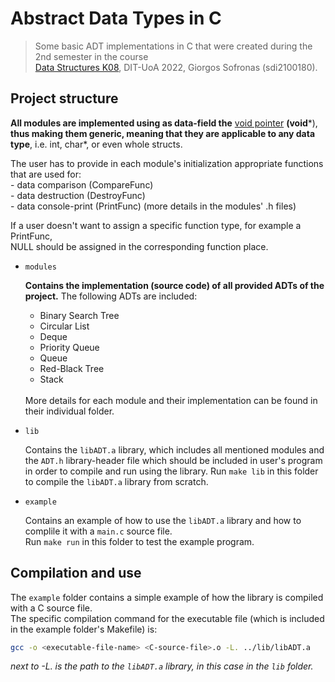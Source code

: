 # Abstract Data Types in C

> Some basic ADT implementations in C that were created during the 2nd semester in the course<br> [Data Structures K08](https://www.di.uoa.gr/sites/default/files/undergraduate_courses_files/DIT_PPS_K08-DataStructures.pdf), DIT-UoA 2022,
Giorgos Sofronas (sdi2100180).<br>

## Project structure
   **All modules are implemented using as data-field the** [void pointer](https://www.geeksforgeeks.org/void-pointer-c-cpp/) **(void***),<br> 
   **thus making them generic, meaning that they are applicable to any data type**, i.e. int, char*, or even whole structs. <br>
    
   The user has to provide in each module's initialization appropriate functions that are used for:<br>
        - data comparison (CompareFunc)<br>
        - data destruction (DestroyFunc)<br>
        - data console-print (PrintFunc) (more details in the modules' .h files)<br>
      
   If a user doesn't want to assign a specific function type, for example a PrintFunc,<br> 
   NULL should be assigned in the corresponding function place. 

- `modules`

  **Contains the implementation (source code) of all provided ADTs of the project.** The following ADTs are included:
  - Binary Search Tree 
  - Circular List
  - Deque
  - Priority Queue
  - Queue
  - Red-Black Tree
  - Stack 
  <br>
  More details for each module and their implementation can be found in their individual folder.

- `lib`

  Contains the `libADT.a` library, which includes all mentioned modules and the `ADT.h` library-header file which should be included in user's program
  in order to compile and run using the library. Run `make lib` in this folder to compile the `libADT.a` library from scratch.
  
- `example`

   Contains an example of how to use the `libADT.a` library and how to complile it with a `main.c` source file.<br>
   Run `make run` in this folder to test the example program.

## Compilation and use
  The `example` folder contains a simple example of how the library is compiled with a C source file.<br>
  The specific compilation command for the executable file (which is included in the example folder's Makefile) is:<br>
  ```bash 
  gcc -o <executable-file-name> <C-source-file>.o -L. ../lib/libADT.a
  ```
  *next to -L. is the path to the `libADT.a` library, in this case in the `lib` folder.*
